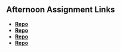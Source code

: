 ## Afternoon Assignment Links

* **[Repo](https://github.com/tylermarcott/vue-playground)**
* **[Repo](https://github.com/tylermarcott/giftedVueLab)**
* **[Repo](https://github.com/tylermarcott/lateSummer23-gregsListVue)**
* **[Repo](https://github.com/tylermarcott/<ASSIGNMENT_REPO>)**
